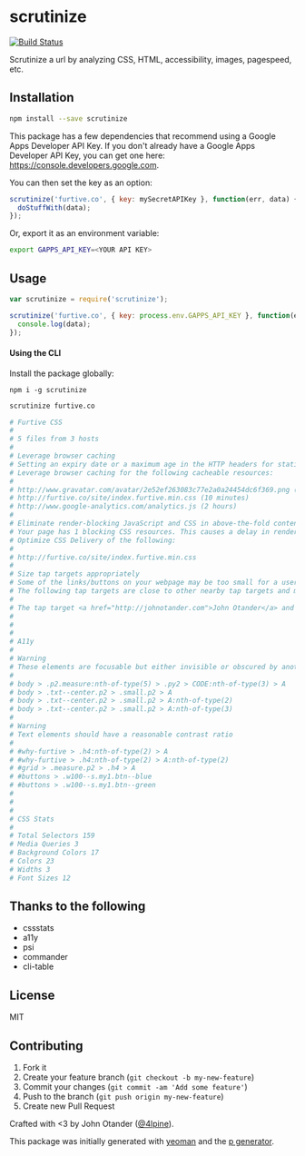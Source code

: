 # scrutinize

[![Build Status](https://secure.travis-ci.org/johnotander/scrutinize.png?branch=master)](https://travis-ci.org/johnotander/scrutinize)

Scrutinize a url by analyzing CSS, HTML, accessibility, images, pagespeed, etc.

## Installation

```bash
npm install --save scrutinize
```

This package has a few dependencies that recommend using a Google Apps Developer API Key. If you
don't already have a Google Apps Developer API Key, you can get one here:
<https://console.developers.google.com>.

You can then set the key as an option:

```javascript
scrutinize('furtive.co', { key: mySecretAPIKey }, function(err, data) {
  doStuffWith(data);
});
```

Or, export it as an environment variable:

```bash
export GAPPS_API_KEY=<YOUR API KEY>
```

## Usage

```javascript
var scrutinize = require('scrutinize');

scrutinize('furtive.co', { key: process.env.GAPPS_API_KEY }, function(err, data) {
  console.log(data);
});
```

#### Using the CLI

Install the package globally:

```
npm i -g scrutinize
```

```bash
scrutinize furtive.co

# Furtive CSS
#
# 5 files from 3 hosts
#
# Leverage browser caching
# Setting an expiry date or a maximum age in the HTTP headers for static resources instructs the browser to load previously downloaded resources from local disk rather than over the network.
# Leverage browser caching for the following cacheable resources:
#
# http://www.gravatar.com/avatar/2e52ef263083c77e2a0a24454dc6f369.png (5 minutes)
# http://furtive.co/site/index.furtive.min.css (10 minutes)
# http://www.google-analytics.com/analytics.js (2 hours)
#
# Eliminate render-blocking JavaScript and CSS in above-the-fold content
# Your page has 1 blocking CSS resources. This causes a delay in rendering your page.None of the above-the-fold content on your page could be rendered without waiting for the following resources to load. Try to defer or asynchronously load blocking resources, or inline the critical portions of those resources directly in the HTML.
# Optimize CSS Delivery of the following:
#
# http://furtive.co/site/index.furtive.min.css
#
# Size tap targets appropriately
# Some of the links/buttons on your webpage may be too small for a user to easily tap on a touchscreen. Consider making these tap targets larger to provide a better user experience.
# The following tap targets are close to other nearby tap targets and may need additional spacing around them.
#
# The tap target <a href="http://johnotander.com">John Otander</a> and 1 others are close to other tap targets.
#
#
#
# A11y
#
# Warning
# These elements are focusable but either invisible or obscured by another element
#
# body > .p2.measure:nth-of-type(5) > .py2 > CODE:nth-of-type(3) > A
# body > .txt--center.p2 > .small.p2 > A
# body > .txt--center.p2 > .small.p2 > A:nth-of-type(2)
# body > .txt--center.p2 > .small.p2 > A:nth-of-type(3)
#
# Warning
# Text elements should have a reasonable contrast ratio
#
# #why-furtive > .h4:nth-of-type(2) > A
# #why-furtive > .h4:nth-of-type(2) > A:nth-of-type(2)
# #grid > .measure.p2 > .h4 > A
# #buttons > .w100--s.my1.btn--blue
# #buttons > .w100--s.my1.btn--green
#
#
#
# CSS Stats
#
# Total Selectors 159
# Media Queries 3
# Background Colors 17
# Colors 23
# Widths 3
# Font Sizes 12
```

## Thanks to the following

* cssstats
* a11y
* psi
* commander
* cli-table

## License

MIT

## Contributing

1. Fork it
2. Create your feature branch (`git checkout -b my-new-feature`)
3. Commit your changes (`git commit -am 'Add some feature'`)
4. Push to the branch (`git push origin my-new-feature`)
5. Create new Pull Request

Crafted with <3 by John Otander ([@4lpine](https://twitter.com/4lpine)).

This package was initially generated with [yeoman](http://yeoman.io) and the [p generator](https://github.com/johnotander/generator-p.git).
